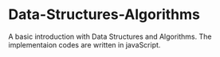 # Data-Structures-Algorithms
A basic introduction with Data Structures and Algorithms.
The implementaion codes are written in javaScript.

